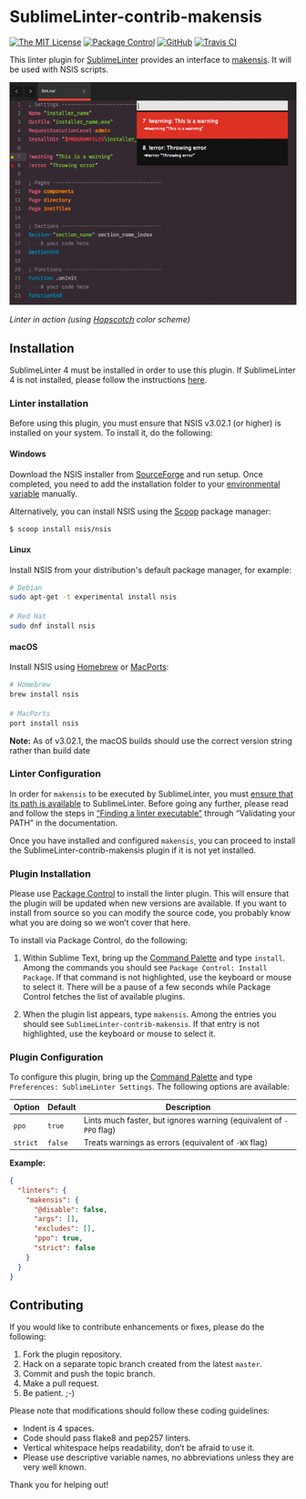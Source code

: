 SublimeLinter-contrib-makensis
================================

[![The MIT License](https://img.shields.io/badge/license-MIT-orange.svg?style=flat-square)](http://opensource.org/licenses/MIT)
[![Package Control](https://packagecontrol.herokuapp.com/downloads/SublimeLinter-contrib-makensis.svg?style=flat-square)](https://packagecontrol.io/packages/SublimeLinter-contrib-makensis)
[![GitHub](https://img.shields.io/github/release/idleberg/SublimeLinter-contrib-makensis.svg?style=flat-square)](https://github.com/idleberg/SublimeLinter-contrib-makensis/releases)
[![Travis CI](https://img.shields.io/travis/idleberg/SublimeLinter-contrib-makensis/master.svg?style=flat-square)](https://travis-ci.org/idleberg/SublimeLinter-contrib-makensis)

This linter plugin for [SublimeLinter][docs] provides an interface to [makensis](http://nsis.sourceforge.net/Docs/Chapter3.html). It will be used with NSIS scripts.

![Screenshot](https://raw.githubusercontent.com/idleberg/SublimeLinter-contrib-makensis/master/screenshot.png)

*Linter in action (using [Hopscotch](https://github.com/idleberg/Hopscotch) color scheme)*

## Installation

SublimeLinter 4 must be installed in order to use this plugin. If SublimeLinter 4 is not installed, please follow the instructions [here][installation].

### Linter installation

Before using this plugin, you must ensure that NSIS v3.02.1 (or higher) is installed on your system. To install it, do the following:

#### Windows

Download the NSIS installer from [SourceForge](https://sourceforge.net/p/nsis) and run setup. Once completed, you need to add the installation folder to your [environmental variable](http://superuser.com/a/284351/195953) manually.

Alternatively, you can install NSIS using the [Scoop](https://github.com/NSIS-Dev/scoop-nsis) package manager:

```sh
$ scoop install nsis/nsis
```

#### Linux

Install NSIS from your distribution's default package manager, for example:

``` bash
# Debian
sudo apt-get -t experimental install nsis

# Red Hat
sudo dnf install nsis
```

#### macOS

Install NSIS using [Homebrew](http://brew.sh/) or [MacPorts](https://www.macports.org/):

``` bash
# Homebrew
brew install nsis

# MacPorts
port install nsis
```

**Note:** As of v3.02.1, the macOS builds should use the correct version string rather than build date

### Linter Configuration

In order for `makensis` to be executed by SublimeLinter, you must [ensure that its path is available][path] to SublimeLinter. Before going any further, please read and follow the steps in [“Finding a linter executable”](http://sublimelinter.readthedocs.org/en/latest/troubleshooting.html#finding-a-linter-executable) through “Validating your PATH” in the documentation.

Once you have installed and configured `makensis`, you can proceed to install the SublimeLinter-contrib-makensis plugin if it is not yet installed.

### Plugin Installation

Please use [Package Control][pc] to install the linter plugin. This will ensure that the plugin will be updated when new versions are available. If you want to install from source so you can modify the source code, you probably know what you are doing so we won’t cover that here.

To install via Package Control, do the following:

1. Within Sublime Text, bring up the [Command Palette][cmd] and type `install`. Among the commands you should see `Package Control: Install Package`. If that command is not highlighted, use the keyboard or mouse to select it. There will be a pause of a few seconds while Package Control fetches the list of available plugins.

1. When the plugin list appears, type `makensis`. Among the entries you should see `SublimeLinter-contrib-makensis`. If that entry is not highlighted, use the keyboard or mouse to select it.

### Plugin Configuration

To configure this plugin, bring up the [Command Palette][cmd] and type `Preferences: SublimeLinter Settings`. The following options are available:

Option   | Default | Description
---------|---------|------------
`ppo`    | `true`  | Lints much faster, but ignores warning (equivalent of `-PPO` flag)
`strict` | `false` | Treats warnings as errors (equivalent of `-WX` flag)

**Example:**

```json
{
  "linters": {
    "makensis": {
      "@disable": false,
      "args": [],
      "excludes": [],
      "ppo": true,
      "strict": false
    }
  }
}
```

## Contributing

If you would like to contribute enhancements or fixes, please do the following:

1. Fork the plugin repository.
1. Hack on a separate topic branch created from the latest `master`.
1. Commit and push the topic branch.
1. Make a pull request.
1. Be patient.  ;-)

Please note that modifications should follow these coding guidelines:

- Indent is 4 spaces.
- Code should pass flake8 and pep257 linters.
- Vertical whitespace helps readability, don’t be afraid to use it.
- Please use descriptive variable names, no abbreviations unless they are very well known.

Thank you for helping out!

[docs]: http://sublimelinter.readthedocs.org
[installation]: http://sublimelinter.readthedocs.org/en/latest/installation.html
[locating-executables]: http://sublimelinter.readthedocs.org/en/latest/usage.html#how-linter-executables-are-located
[path]: http://superuser.com/a/284351/195953
[pc]: https://sublime.wbond.net/installation
[cmd]: http://docs.sublimetext.info/en/sublime-text-3/extensibility/command_palette.html
